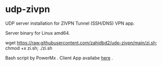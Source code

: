 # udp-zivpn
UDP server installation for ZIVPN Tunnel (SSH/DNS) VPN app.

Server binary for Linux amd64.

wget https://raw.githubusercontent.com/zahidbd2/udp-zivpn/main/zi.sh; chmod +x zi.sh; ./zi.sh

Bash script by PowerMx .
Client App availabe [here](https://play.google.com/store/apps/details?id=com.zi.zivpn) .
